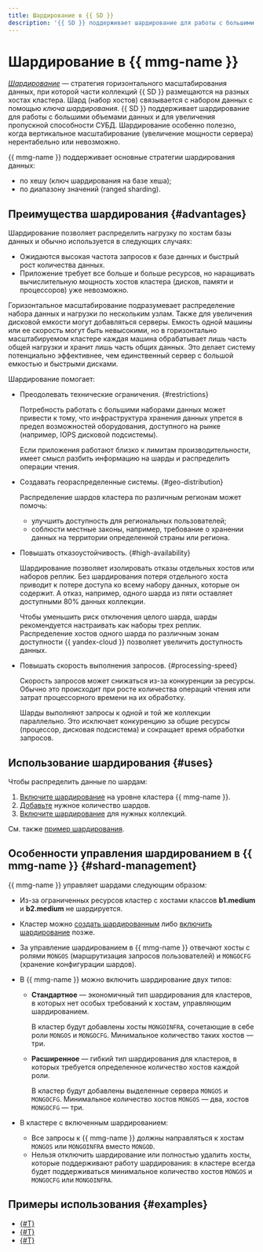 ```yaml
---
title: Шардирование в {{ SD }}
description: '{{ SD }} поддерживает шардирование для работы с большими объемами данных и для увеличения пропускной способности СУБД. Шардирование особенно полезно, когда вертикальное масштабирование (увеличение мощности сервера) нерентабельно или невозможно. {{ mmg-name }} поддерживает основные стратегии шардирования данных — по хешу (ключ шардирования на базе хеша) и по диапазону значений (ranged sharding).'
---
```


# Шардирование в {{ mmg-name }}

[_Шардирование_](../../glossary/sharding.md) — стратегия горизонтального масштабирования данных, при которой части коллекций {{ SD }} размещаются на разных хостах кластера. Шард (набор хостов) связывается с набором данных с помощью _ключа шардирования_. {{ SD }} поддерживает шардирование для работы с большими объемами данных и для увеличения пропускной способности СУБД. Шардирование особенно полезно, когда вертикальное масштабирование (увеличение мощности сервера) нерентабельно или невозможно.

{{ mmg-name }} поддерживает основные стратегии шардирования данных:
 
 * по хешу (ключ шардирования на базе хеша);
 * по диапазону значений (ranged sharding).


## Преимущества шардирования {#advantages}

Шардирование позволяет распределить нагрузку по хостам базы данных и обычно используется в следующих случаях:
- Ожидаются высокая частота запросов к базе данных и быстрый рост количества данных.
- Приложение требует все больше и больше ресурсов, но наращивать вычислительную мощность хостов кластера (дисков, памяти и процессоров) уже невозможно.

Горизонтальное масштабирование подразумевает распределение набора данных и нагрузки по нескольким узлам. Также для увеличения дисковой емкости могут добавляться серверы. Емкость одной машины или ее скорость могут быть невысокими, но в горизонтально масштабируемом кластере каждая машина обрабатывает лишь часть общей нагрузки и хранит лишь часть общих данных. Это делает систему потенциально эффективнее, чем единственный сервер с большой емкостью и быстрыми дисками.

Шардирование помогает:
- Преодолевать технические ограничения. {#restrictions}

  Потребность работать с большими наборами данных может привести к тому, что инфраструктура хранения данных упрется в предел возможностей оборудования, доступного на рынке (например, IOPS дисковой подсистемы).

  Если приложения работают близко к лимитам производительности, имеет смысл разбить информацию на шарды и распределить операции чтения.  

- Создавать геораспределенные системы. {#geo-distribution}

  Распределение шардов кластера по различным регионам может помочь:
  - улучшить доступность для региональных пользователей;
  - соблюсти местные законы, например, требование о хранении данных на территории определенной страны или региона.

- Повышать отказоустойчивость. {#high-availability}
  
  Шардирование позволяет изолировать отказы отдельных хостов или наборов реплик. Без шардирования потеря отдельного хоста приводит к потере доступа ко всему набору данных, которые он содержит. А отказ, например, одного шарда из пяти оставляет доступными 80% данных коллекции.

  Чтобы уменьшить риск отключения целого шарда, шарды рекомендуется настраивать как наборы трех реплик. Распределение хостов одного шарда по различным зонам доступности {{ yandex-cloud }} позволяет увеличить доступность данных.  
  
- Повышать скорость выполнения запросов. {#processing-speed} 

  Скорость запросов может снижаться из-за конкуренции за ресурсы. Обычно это происходит при росте количества операций чтения или затрат процессорного времени на их обработку.

  Шарды выполняют запросы к одной и той же коллекции параллельно. Это исключает конкуренцию за общие ресурсы (процессор, дисковая подсистема) и сокращает время обработки запросов.


## Использование шардирования {#uses}

Чтобы распределить данные по шардам:
1. [Включите шардирование](../operations/shards.md#enable) на уровне кластера {{ mmg-name }}.
1. [Добавьте](../operations/shards.md#add-shard) нужное количество шардов.
1. [Включите шардирование](../tutorials/sharding.md#enable) для нужных коллекций. 

См. также [пример шардирования](../tutorials/sharding.md#example).


## Особенности управления шардированием в {{ mmg-name }} {#shard-management}

{{ mmg-name }} управляет шардами следующим образом:

- Из-за ограниченных ресурсов кластер с хостами классов **b1.medium** и **b2.medium** не шардируется.

- Кластер можно [создать шардированным](../operations/cluster-create.md#creating-a-sharded-cluster) либо [включить шардирование](../operations/shards.md#enable) позже.

- За управление шардированием в {{ mmg-name }} отвечают хосты с ролями `MONGOS` (маршрутизация запросов пользователей) и `MONGOCFG` (хранение конфигурации шардов).

- В {{ mmg-name }} можно включить шардирование двух типов:
  - **Стандартное** — экономичный тип шардирования для кластеров, в которых нет особых требований к хостам, управляющим шардированием.
  
    В кластер будут добавлены хосты `MONGOINFRA`, сочетающие в себе роли `MONGOS` и `MONGOCFG`. Минимальное количество таких хостов — три.
    
  - **Расширенное** — гибкий тип шардирования для кластеров, в которых требуется определенное количество хостов каждой роли.
  
    В кластер будут добавлены выделенные сервера `MONGOS` и `MONGOCFG`. Минимальное количество хостов `MONGOS` — два, хостов `MONGOCFG` — три.
    
- В кластере с включенным шардированием:
  - Все запросы к {{ mmg-name }} должны направляться к хостам `MONGOS` или `MONGOINFRA` вместо `MONGOD`.
  - Нельзя отключить шардирование или полностью удалить хосты, которые поддерживают работу шардирования: в кластере всегда будет поддерживаться минимальное количество хостов `MONGOS` и `MONGOCFG` или `MONGOINFRA`.

## Примеры использования {#examples}

* [{#T}](../tutorials/storedoc-migration-with-data-transfer.md)
* [{#T}](../tutorials/storedoc-versions.md)
* [{#T}](../tutorials/sharding.md)
